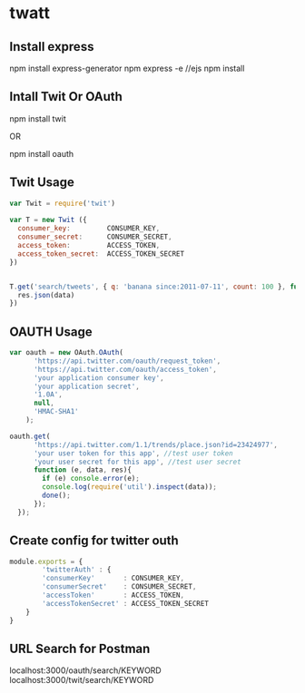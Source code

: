 # twatt

## Install express
npm install express-generator
npm express -e //ejs
npm install

## Intall Twit Or OAuth
npm install twit

OR

npm install oauth

## Twit Usage
```javascript
var Twit = require('twit')
 
var T = new Twit ({
  consumer_key:         CONSUMER_KEY,
  consumer_secret:      CONSUMER_SECRET,
  access_token:         ACCESS_TOKEN,
  access_token_secret:  ACCESS_TOKEN_SECRET 
})


T.get('search/tweets', { q: 'banana since:2011-07-11', count: 100 }, function(err, data, res) {
  res.json(data)
})
```

## OAUTH Usage
```javascript
var oauth = new OAuth.OAuth(
      'https://api.twitter.com/oauth/request_token',
      'https://api.twitter.com/oauth/access_token',
      'your application consumer key',
      'your application secret',
      '1.0A',
      null,
      'HMAC-SHA1'
    );

oauth.get(
      'https://api.twitter.com/1.1/trends/place.json?id=23424977',
      'your user token for this app', //test user token 
      'your user secret for this app', //test user secret             
      function (e, data, res){
        if (e) console.error(e);        
        console.log(require('util').inspect(data));
        done();      
      });    
  });
 ```
  
## Create config for twitter outh
```javascript
module.exports = {
        'twitterAuth' : {
        'consumerKey'       : CONSUMER_KEY,
        'consumerSecret'    : CONSUMER_SECRET,
        'accessToken'       : ACCESS_TOKEN,
        'accessTokenSecret' : ACCESS_TOKEN_SECRET
    }
}
```

## URL Search for Postman
localhost:3000/oauth/search/KEYWORD
localhost:3000/twit/search/KEYWORD
